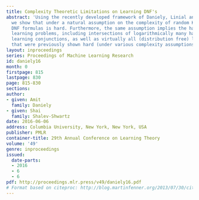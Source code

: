 ```yaml
---
title: Complexity Theoretic Limitations on Learning DNF's
abstract: 'Using the recently developed framework of Daniely, Linial and Shalev-Shwartz,
  we show that under a natural assumption on the complexity of random K-SAT, learning
  DNF formulas is hard. Furthermore, the same assumption implies the hardness of various
  learning problems, including intersections of logarithmically many halfspaces, agnostically
  learning conjunctions, as well as virtually all (distribution free) learning problems
  that were previously shown hard (under various complexity assumptions). '
layout: inproceedings
series: Proceedings of Machine Learning Research
id: daniely16
month: 0
firstpage: 815
lastpage: 830
page: 815-830
sections: 
author:
- given: Amit
  family: Daniely
- given: Shai
  family: Shalev-Shwartz
date: 2016-06-06
address: Columbia University, New York, New York, USA
publisher: PMLR
container-title: 29th Annual Conference on Learning Theory
volume: '49'
genre: inproceedings
issued:
  date-parts:
  - 2016
  - 6
  - 6
pdf: http://proceedings.mlr.press/v49/daniely16.pdf
# Format based on citeproc: http://blog.martinfenner.org/2013/07/30/citeproc-yaml-for-bibliographies/
---
```

